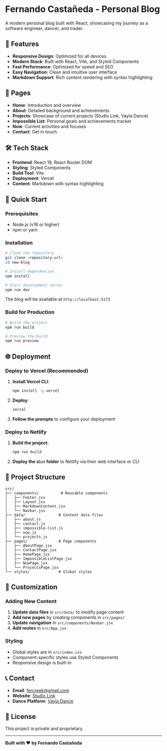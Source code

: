 # Fernando Castañeda - Personal Blog

A modern personal blog built with React, showcasing my journey as a software engineer, dancer, and trader.

## 🚀 Features

- **Responsive Design**: Optimized for all devices
- **Modern Stack**: Built with React, Vite, and Styled Components
- **Fast Performance**: Optimized for speed and SEO
- **Easy Navigation**: Clean and intuitive user interface
- **Markdown Support**: Rich content rendering with syntax highlighting

## 📄 Pages

- **Home**: Introduction and overview
- **About**: Detailed background and achievements
- **Projects**: Showcase of current projects (Studio Link, Vayla Dance)
- **Impossible List**: Personal goals and achievements tracker
- **Now**: Current activities and focuses
- **Contact**: Get in touch

## 🛠️ Tech Stack

- **Frontend**: React 19, React Router DOM
- **Styling**: Styled Components
- **Build Tool**: Vite
- **Deployment**: Vercel
- **Content**: Markdown with syntax highlighting

## 🚀 Quick Start

### Prerequisites

- Node.js (v18 or higher)
- npm or yarn

### Installation

```bash
# Clone the repository
git clone <repository-url>
cd new-blog

# Install dependencies
npm install

# Start development server
npm run dev
```

The blog will be available at `http://localhost:5173`

### Build for Production

```bash
# Build the project
npm run build

# Preview the build
npm run preview
```

## 🌐 Deployment

### Deploy to Vercel (Recommended)

1. **Install Vercel CLI**:
   ```bash
   npm install -g vercel
   ```

2. **Deploy**:
   ```bash
   vercel
   ```

3. **Follow the prompts** to configure your deployment

### Deploy to Netlify

1. **Build the project**:
   ```bash
   npm run build
   ```

2. **Deploy the `dist` folder** to Netlify via their web interface or CLI

## 📁 Project Structure

```
src/
├── components/          # Reusable components
│   ├── Footer.jsx
│   ├── Layout.jsx
│   ├── MarkdownContent.jsx
│   └── Navbar.jsx
├── data/               # Content data files
│   ├── about.js
│   ├── contact.js
│   ├── impossible-list.js
│   ├── now.js
│   └── projects.js
├── pages/              # Page components
│   ├── AboutPage.jsx
│   ├── ContactPage.jsx
│   ├── HomePage.jsx
│   ├── ImpossibleListPage.jsx
│   ├── NowPage.jsx
│   └── ProjectsPage.jsx
└── styles/             # Global styles
```

## 🎨 Customization

### Adding New Content

1. **Update data files** in `src/data/` to modify page content
2. **Add new pages** by creating components in `src/pages/`
3. **Update navigation** in `src/components/Navbar.jsx`
4. **Add routes** in `src/App.jsx`

### Styling

- Global styles are in `src/index.css`
- Component-specific styles use Styled Components
- Responsive design is built-in

## 📞 Contact

- **Email**: fercreek@gmail.com
- **Website**: [Studio Link](https://studiolink.online/)
- **Dance Platform**: [Vayla Dance](https://vayla.dance/)

## 📄 License

This project is private and proprietary.

---

**Built with ❤️ by Fernando Castañeda**
